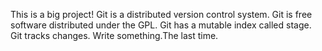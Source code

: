 ﻿This is a big project!
Git is a distributed version control system.
Git is free software distributed under the GPL.
Git has a mutable index called stage.
Git tracks changes.
Write something.The last time.